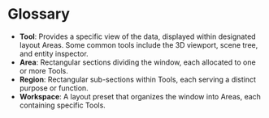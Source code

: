 # Glossary

- **Tool**: Provides a specific view of the data, displayed within designated layout Areas. Some common tools include the 3D viewport, scene tree, and entity inspector.
- **Area**: Rectangular sections dividing the window, each allocated to one or more Tools.
- **Region**: Rectangular sub-sections within Tools, each serving a distinct purpose or function.
- **Workspace**: A layout preset that organizes the window into Areas, each containing specific Tools.
